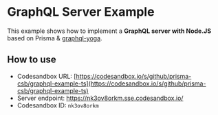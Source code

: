 # GraphQL Server Example

This example shows how to implement a **GraphQL server with Node.JS** based on Prisma & [graphql-yoga](https://github.com/prisma/graphql-yoga).

## How to use

- Codesandbox URL: [https://codesandbox.io/s/github/prisma-csb/graphql-example-ts](https://codesandbox.io/s/github/prisma-csb/graphql-example-ts)
- Server endpoint: https://nk3ov8orkm.sse.codesandbox.io/
- Codesandbox ID: `nk3ov8orkm`
